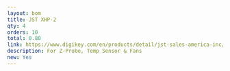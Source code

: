 ```yaml
---
layout: bom
title: JST XHP-2
qty: 4
orders: 10
total: 0.80
link: https://www.digikey.com/en/products/detail/jst-sales-america-inc/XHP-2/555485
description: For Z-Probe, Temp Sensor & Fans
new: Yes
---
```

